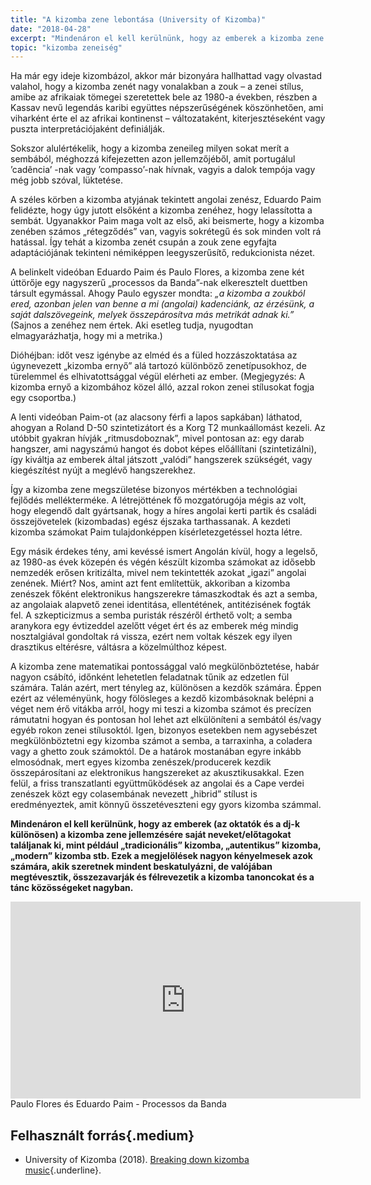 ```yaml
---
title: "A kizomba zene lebontása (University of Kizomba)"
date: "2018-04-28"
excerpt: "Mindenáron el kell kerülnünk, hogy az emberek a kizomba zene jellemzésére saját neveket/előtagokat találjanak ki, mint például „tradicionális” kizomba, „autentikus” kizomba, „modern” kizomba stb. Ezek a megjelölések nagyon kényelmesek azok számára, akik szeretnek mindent beskatulyázni, de valójában megtévesztik, összezavarják és félrevezetik a kizomba tanoncokat és a tánc közösségeket nagyban."
topic: "kizomba zeneiség"
---
```


Ha már egy ideje kizombázol, akkor már bizonyára hallhattad vagy olvastad valahol, hogy a kizomba zenét nagy vonalakban a zouk – a zenei stílus, amibe az afrikaiak tömegei szeretettek bele az 1980-a években, részben a Kassav nevű legendás karibi együttes népszerűségének köszönhetően, ami viharként érte el az afrikai kontinenst – változataként, kiterjesztéseként vagy puszta interpretációjaként definiálják.

Sokszor alulértékelik, hogy a kizomba zeneileg milyen sokat merít a sembából, méghozzá kifejezetten azon jellemzőjéből, amit portugálul ’cadência’ -nak vagy ’compasso’-nak hívnak, vagyis a dalok tempója vagy még jobb szóval, lüktetése.

A széles körben a kizomba atyjának tekintett angolai zenész, Eduardo Paim felidézte, hogy úgy jutott elsőként a kizomba zenéhez, hogy lelassította a sembát. Ugyanakkor Paim maga volt az első, aki beismerte, hogy a kizomba zenében számos „rétegződés” van, vagyis sokrétegű és sok minden volt rá hatással. Így tehát a kizomba zenét csupán a zouk zene egyfajta adaptációjának tekinteni némiképpen leegyszerűsítő, redukcionista nézet.

A belinkelt videóban Eduardo Paim és Paulo Flores, a kizomba zene két úttörője egy nagyszerű „processos da Banda”-nak elkeresztelt duettben társult egymással. Ahogy Paulo egyszer mondta: *„a kizomba a zoukból ered, azonban jelen van benne a mi (angolai) kadenciánk, az érzésünk, a saját dalszövegeink, melyek összepárosítva más metrikát adnak ki.”* (Sajnos a zenéhez nem értek. Aki esetleg tudja, nyugodtan elmagyarázhatja, hogy mi a metrika.)

Dióhéjban: időt vesz igénybe az elméd és a füled hozzászoktatása az úgynevezett „kizomba ernyő” alá tartozó különböző zenetípusokhoz, de türelemmel és elhivatottsággal végül elérheti az ember. (Megjegyzés: A kizomba ernyő a kizombához közel álló, azzal rokon zenei stílusokat fogja egy csoportba.)

A lenti videóban Paim-ot (az alacsony férfi a lapos sapkában) láthatod, ahogyan a Roland D-50 szintetizátort és a Korg T2 munkaállomást kezeli. Az utóbbit gyakran hívják „ritmusdoboznak”, mivel pontosan az: egy darab hangszer, ami nagyszámú hangot és dobot képes előállítani (szintetizálni), így kiváltja az emberek által játszott „valódi” hangszerek szükségét, vagy kiegészítést nyújt a meglévő hangszerekhez.

Így a kizomba zene megszületése bizonyos mértékben a technológiai fejlődés mellékterméke. A létrejöttének fő mozgatórugója mégis az volt, hogy elegendő dalt gyártsanak, hogy a híres angolai kerti partik és családi összejövetelek (kizombadas) egész éjszaka tarthassanak. A kezdeti kizomba számokat Paim tulajdonképpen kísérletezgetéssel hozta létre.

Egy másik érdekes tény, ami kevéssé ismert Angolán kívül, hogy a legelső, az 1980-as évek közepén és végén készült kizomba számokat az idősebb nemzedék erősen kritizálta, mivel nem tekintették azokat „igazi” angolai zenének. Miért? Nos, amint azt fent említettük, akkoriban a kizomba zenészek főként elektronikus hangszerekre támaszkodtak és azt a semba, az angolaiak alapvető zenei identitása, ellentétének, antitézisének fogták fel. A szkepticizmus a semba puristák részéről érthető volt; a semba aranykora egy évtizeddel azelőtt véget ért és az emberek még mindig nosztalgiával gondoltak rá vissza, ezért nem voltak készek egy ilyen drasztikus eltérésre, váltásra a közelmúlthoz képest.


A kizomba zene matematikai pontossággal való megkülönböztetése, habár nagyon csábító, időnként lehetetlen feladatnak tűnik az edzetlen fül számára. Talán azért, mert tényleg az, különösen a kezdők számára. Éppen ezért az véleményünk, hogy fölösleges a kezdő kizombásoknak belépni a véget nem érő vitákba arról, hogy mi teszi a kizomba számot és precízen rámutatni hogyan és pontosan hol lehet azt elkülöníteni a sembától és/vagy egyéb rokon zenei stílusoktól. Igen, bizonyos esetekben nem agysebészet megkülönböztetni egy kizomba számot a semba, a tarraxinha, a coladera vagy a ghetto zouk számoktól. De a határok mostanában egyre inkább elmosódnak, mert egyes kizomba zenészek/producerek kezdik összepárosítani az elektronikus hangszereket az akusztikusakkal. Ezen felül, a friss transzatlanti együttműködések az angolai és a Cape verdei zenészek közt egy colasembának nevezett „hibrid” stílust is eredményeztek, amit könnyű összetéveszteni egy gyors kizomba számmal.


**Mindenáron el kell kerülnünk, hogy az emberek (az oktatók és a dj-k különösen) a kizomba zene jellemzésére saját neveket/előtagokat találjanak ki, mint például „tradicionális” kizomba, „autentikus” kizomba, „modern” kizomba stb. Ezek a megjelölések nagyon kényelmesek azok számára, akik szeretnek mindent beskatulyázni, de valójában megtévesztik, összezavarják és félrevezetik a kizomba tanoncokat és a tánc közösségeket nagyban.**

<div class="embed-responsive embed-responsive-16by9">
  <iframe class="center-align mx-auto mthalf shadow2" width="560" height="315" src="https://www.youtube.com/embed/NDTaTOQes3A?rel=0" frameborder="0" allow="encrypted-media" allowfullscreen></iframe>
</div>
<figcaption>Paulo Flores és Eduardo Paim - Processos da Banda</figcaption>


## Felhasznált forrás{.medium}

* University of Kizomba (2018). [Breaking down kizomba music](https://www.facebook.com/University.of.Kizomba/videos/584355508572946/){.underline}.
